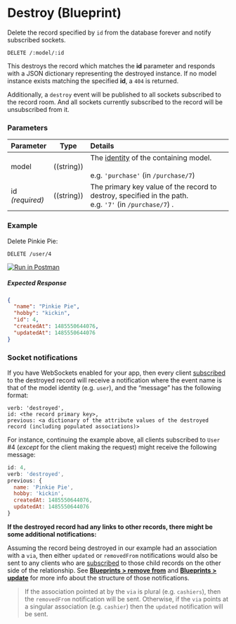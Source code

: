 # Destroy (Blueprint)

Delete the record specified by `id` from the database forever and notify subscribed sockets.

```usage
DELETE /:model/:id
```

This destroys the record which matches the **id** parameter and responds with a JSON dictionary representing the destroyed instance. If no model instance exists matching the specified **id**, a `404` is returned.

Additionally, a `destroy` event will be published to all sockets subscribed to the record room.  And all sockets currently subscribed to the record will be unsubscribed from it.


### Parameters

 Parameter                          | Type                                    | Details
 ---------------------------------- | --------------------------------------- |:---------------------------------
 model          | ((string))   | The [identity](http://sailsjs.com/documentation/concepts/models-and-orm/model-settings#?identity) of the containing model.<br/><br/>e.g. `'purchase'` (in `/purchase/7`)
 id<br/>*(required)*                | ((string))                              | The primary key value of the record to destroy, specified in the path.  <br/>e.g. `'7'` (in `/purchase/7`) .



### Example

Delete Pinkie Pie:

`DELETE /user/4`

[![Run in Postman](https://s3.amazonaws.com/postman-static/run-button.png)](https://www.getpostman.com/run-collection/96217d0d747e536e49a4)

##### Expected Response

```json
{
  "name": "Pinkie Pie",
  "hobby": "kickin",
  "id": 4,
  "createdAt": 1485550644076,
  "updatedAt": 1485550644076
}
```

### Socket notifications

If you have WebSockets enabled for your app, then every client [subscribed](http://sailsjs.com/documentation/reference/web-sockets/resourceful-pub-sub) to the destroyed record will receive a notification where the event name is that of the model identity (e.g. `user`), and the &ldquo;message&rdquo; has the following format:

```
verb: 'destroyed',
id: <the record primary key>,
previous: <a dictionary of the attribute values of the destroyed record (including populated associations)>
```

For instance, continuing the example above, all clients subscribed to `User` #4 (_except_ for the client making the request) might receive the following message:

```js
id: 4,
verb: 'destroyed',
previous: {
  name: 'Pinkie Pie',
  hobby: 'kickin',
  createdAt: 1485550644076,
  updatedAt: 1485550644076
}
```

**If the destroyed record had any links to other records, there might be some additional notifications:**

Assuming the record being destroyed in our example had an association with a `via`, then either `updated` or `removedFrom` notifications would also be sent to any clients who are [subscribed](http://sailsjs.com/documentation/reference/web-sockets/resourceful-pub-sub) to those child records on the other side of the relationship.  See [**Blueprints > remove from**](http://sailsjs.com/documentation/reference/blueprint-api/remove-from) and [**Blueprints > update**](http://sailsjs.com/documentation/reference/blueprint-api/update) for more info about the structure of those notifications.

> If the association pointed at by the `via` is plural (e.g. `cashiers`), then the `removedFrom` notification will be sent. Otherwise, if the `via` points at a singular association (e.g. `cashier`) then the `updated` notification will be sent.


<docmeta name="displayName" value="destroy">
<docmeta name="pageType" value="endpoint">

